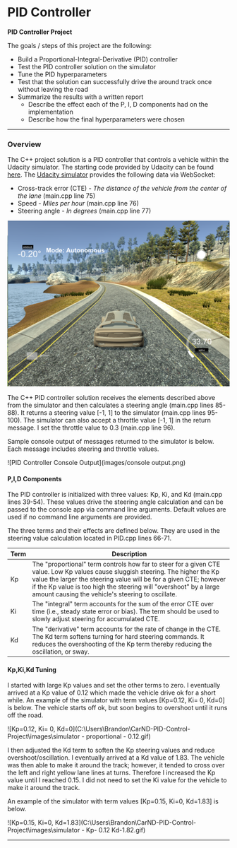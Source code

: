 # **PID Controller** 

**PID Controller Project**

The goals / steps of this project are the following:
* Build a Proportional-Integral-Derivative (PID) controller
* Test the PID controller solution on the simulator
* Tune the PID hyperparameters    
* Test that the solution can successfully drive the around track once without leaving the road
* Summarize the results with a written report
  * Describe the effect each of the P, I, D components had on the implementation
  * Describe how the final hyperparameters were chosen 

---
### Overview

The C++ project solution is a PID controller that controls a vehicle within the Udacity simulator.    The starting code provided by Udacity can be found [here](https://github.com/udacity/CarND-PID-Control-Project).  The [Udacity simulator](https://github.com/udacity/self-driving-car-sim/releases) provides the following data via WebSocket:

- Cross-track error (CTE) - *The distance of the vehicle from the center of the lane* (main.cpp line 75)
- Speed - *Miles per hour* (main.cpp line 76)
- Steering angle - *In degrees* (main.cpp line 77)

![Udacity PID Simulator](images/simulator.png)

The C++ PID controller solution receives the elements described above from the simulator and then calculates a steering angle (main.cpp lines 85-88).  It returns a steering value [-1, 1] to the simulator (main.cpp lines 95-100).  The simulator can also accept a throttle value [-1, 1] in the return message.  I set the throttle value to 0.3 (main.cpp line 96).

Sample console output of messages returned to the simulator is below.  Each message includes steering and throttle values.

![PID Controller Console Output](images/console output.png)

#### P,I,D Components

The PID controller is initialized with three values: Kp, Ki, and Kd (main.cpp lines 39-54).  These values drive the steering angle calculation and can be passed to the console app via command line arguments.  Default values are used if no command line arguments are provided.

The three terms and their effects are defined below.  They are used in the steering value calculation located in PID.cpp lines 66-71.

| Term | Description                                                  |
| ---- | ------------------------------------------------------------ |
| Kp   | The "proportional" term controls how far to steer for a given CTE value.    Low Kp values cause sluggish steering.  The higher the Kp value the larger the steering value will be for a given CTE; however if the Kp value is too high the steering will "overshoot" by a large amount causing the vehicle's steering to oscillate. |
| Ki   | The "integral" term accounts for the sum of the error CTE over time (i.e., steady state error or bias).  The term should be used to slowly adjust steering for accumulated CTE. |
| Kd   | The "derivative" term accounts for the rate of change in the CTE.    The Kd term softens turning for hard steering commands. It reduces the overshooting of the Kp term thereby reducing the oscillation, or sway. |

#### Kp,Ki,Kd Tuning

I started with large Kp values and set the other terms to zero.  I eventually arrived at a Kp value of 0.12 which made the vehicle drive ok for a short while.  An example of the simulator with term values [Kp=0.12, Ki= 0, Kd=0] is below.  The vehicle starts off ok, but soon begins to overshoot until it runs off the road.

![Kp=0.12, Ki= 0, Kd=0](C:\Users\Brandon\CarND-PID-Control-Project\images\simulator - proportional - 0.12.gif)

I then adjusted the Kd term to soften the Kp steering values and reduce overshoot/oscillation.  I eventually arrived at a Kd value of 1.83.  The vehicle was then able to make it around the track; however, it tended to cross over the left and right yellow lane lines at turns.  Therefore I increased the Kp value until I reached 0.15.  I did not need to set the Ki value for the vehicle to make it around the track.  

An example of the simulator with term values [Kp=0.15, Ki=0, Kd=1.83] is below.

![Kp=0.15, Ki=0, Kd=1.83](C:\Users\Brandon\CarND-PID-Control-Project\images\simulator - Kp- 0.12 Kd-1.82.gif)

****